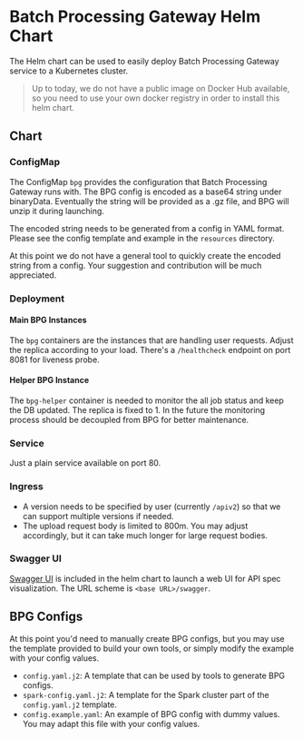 # Batch Processing Gateway Helm Chart

The Helm chart can be used to easily deploy Batch Processing Gateway service to a Kubernetes cluster.

> Up to today, we do not have a public image on Docker Hub available, so you need to use your own docker registry in order to install this helm chart.


## Chart

### ConfigMap

The ConfigMap `bpg` provides the configuration that Batch Processing Gateway runs with.
The BPG config is encoded as a base64 string under binaryData.
Eventually the string will be provided as a .gz file, and BPG will unzip it during launching.

The encoded string needs to be generated from a config in YAML format. Please see the config template and example in the `resources` directory.

At this point we do not have a general tool to quickly create the encoded string from a config. Your suggestion and contribution will be much appreciated.


### Deployment

#### Main BPG Instances

The `bpg` containers are the instances that are handling user requests. Adjust the replica according to your load.
There's a `/healthcheck` endpoint on port 8081 for liveness probe.

#### Helper BPG Instance

The `bpg-helper` container is needed to monitor the all job status and keep the DB updated. The replica is fixed to 1.
In the future the monitoring process should be decoupled from BPG for better maintenance.

### Service

Just a plain service available on port 80.

### Ingress

- A version needs to be specified by user (currently `/apiv2`) so that we can support multiple versions if needed.
- The upload request body is limited to 800m. You may adjust accordingly, but it can take much longer for large request bodies.

### Swagger UI

[Swagger UI](https://swagger.io/tools/swagger-ui/) is included in the helm chart to launch a web UI for API spec visualization.
The URL scheme is `<base URL>/swagger`.

## BPG Configs

At this point you'd need to manually create BPG configs, but you may use the template provided to build your own tools, or simply modify the example with your config values.

- `config.yaml.j2`: A template that can be used by tools to generate BPG configs.
- `spark-config.yaml.j2`: A template for the Spark cluster part of the `config.yaml.j2` template.
- `config.example.yaml`: An example of BPG config with dummy values. You may adapt this file with your config values.
